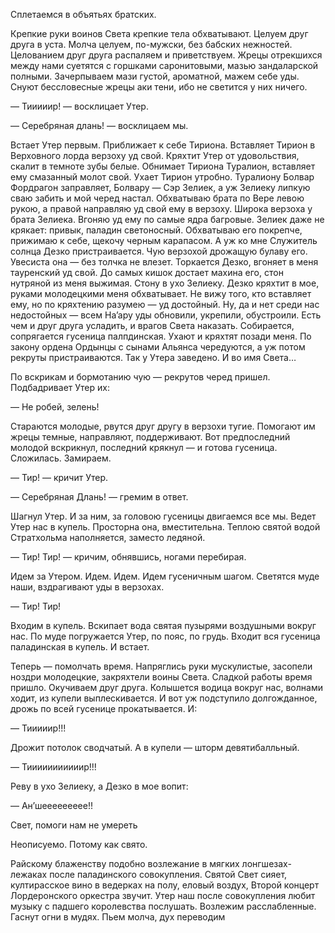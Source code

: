 Сплетаемся в объятьях братских.  
  
Крепкие руки воинов Света крепкие тела обхватывают. Целуем друг друга в уста. Молча целуем, по-мужски, без бабских нежностей. Целованием друг друга распаляем и приветствуем. Жрецы отрекшихся между нами суетятся с горшками саронитовыми, мазью зандаларской полными. Зачерпываем мази густой, ароматной, мажем себе уды. Снуют бессловесные жрецы аки тени, ибо не светится у них ничего.  
  
— Тииииир! — восклицает Утер.  
  
— Серебряная длань! — восклицаем мы.  
  
Встает Утер первым. Приближает к себе Тириона. Вставляет Тирион в Верховного лорда верзоху уд свой. Кряхтит Утер от удовольствия, скалит в темноте зубы белые. Обнимает Тириона Туралион, вставляет ему смазанный молот свой. Ухает Тирион утробно. Туралиону Болвар Фордрагон заправляет, Болвару — Сэр Зелиек, а уж Зелиеку липкую сваю забить и мой черед настал. Обхватываю брата по Вере левою рукою, а правой направляю уд свой ему в верзоху. Широка верзоха у брата Зелиека. Вгоняю уд ему по самые ядра багровые. Зелиек даже не крякает: привык, паладин светоносный. Обхватываю его покрепче, прижимаю к себе, щекочу черным карапасом. А уж ко мне Служитель солнца Дезко пристраивается. Чую верзохой дрожащую булаву его. Увесиста она — без толчка не влезет. Торкается Дезко, вгоняет в меня тауренский уд свой. До самых кишок достает махина его, стон нутряной из меня выжимая. Стону в ухо Зелиеку. Дезко кряхтит в мое, руками молодецкими меня обхватывает. Не вижу того, кто вставляет ему, но по кряхтению разумею — уд достойный. Ну, да и нет среди нас недостойных — всем На’ару уды обновили, укрепили, обустроили. Есть чем и друг друга усладить, и врагов Света наказать. Собирается, сопрягается гусеница палпдинская. Ухают и кряхтят позади меня. По закону ордена Ордынцы с сынами Альянса чередуются, а уж потом рекруты пристраиваются. Так у Утера заведено. И во имя Света…  
  
По вскрикам и бормотанию чую — рекрутов черед пришел. Подбадривает Утер их:  
  
— Не робей, зелень!  
  
Стараются молодые, рвутся друг другу в верзохи тугие. Помогают им жрецы темные, направляют, поддерживают. Вот предпоследний молодой вскрикнул, последний крякнул — и готова гусеница. Сложилась. Замираем.  
  
— Тир! — кричит Утер.  
  
— Серебряная Длань! — гремим в ответ.  
  
Шагнул Утер. И за ним, за головою гусеницы двигаемся все мы. Ведет Утер нас в купель. Просторна она, вместительна. Теплою святой водой Стратхольма наполняется, заместо ледяной.  
  
— Тир! Тир! — кричим, обнявшись, ногами перебирая.  
  
Идем за Утером. Идем. Идем. Идем гусеничным шагом. Светятся муде наши, вздрагивают уды в верзохах.  
  
— Тир! Тир!  
  
Входим в купель. Вскипает вода святая пузырями воздушными вокруг нас. По муде погружается Утер, по пояс, по грудь. Входит вся гусеница паладинская в купель. И встает.  
  
Теперь — помолчать время. Напряглись руки мускулистые, засопели ноздри молодецкие, закряхтели воины Света. Сладкой работы время пришло. Окучиваем друг друга. Колышется водица вокруг нас, волнами ходит, из купели выплескивается. И вот уж подступило долгожданное, дрожь по всей гусенице прокатывается. И:  
  
— Тииииир!!!  
  
Дрожит потолок сводчатый. А в купели — шторм девятибалльный.  
  
— Тииииииииииир!!!  
  
Реву в ухо Зелиеку, а Дезко в мое вопит:  
  
— Ан’шеееееееее!!  
  
Свет, помоги нам не умереть  
  
Неописуемо. Потому как свято.  
  
Райскому блаженству подобно возлежание в мягких лонгшезах-лежаках после паладинского совокупления. Святой Свет сияет, култирасское вино в ведерках на полу, еловый воздух, Второй концерт Лордеронского оркестра звучит. Утер наш после совокупления любит музыку с падшего королевства послушать. Возлежим расслабленные. Гаснут огни в мудях. Пьем молча, дух переводим